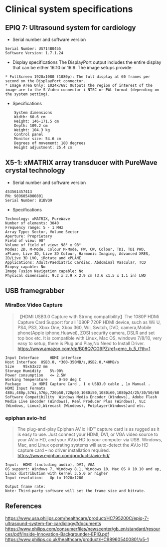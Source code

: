 # Clinical system specifications  

## EPIQ 7: Ultrasound system for cardiology  
* Serial number and software version 
```
Serial Number: US714B0455
Software Version: 1.7.1.24
```

* Display specifications
The DisplayPort output includes the entire display that can be either 16:10 or 16:9.
The image setups provide:
``` 
* FullScreen 1920x1080 (1080p): The full display at 60 frames per second on the DisplayPort connector.
* Image Area Only: 1024x768: Outputs the region of interest of the image are to the S-Video connector i NTSC or PAL format (depending on the system setting).
```

* Specifications
``` 
    System dimensions
    Width: 60.6 cm
    Height: 146-171.5 cm
    Depth: 109.2 cm
    Weight: 104.3 kg
    Control panel
    Monitor size: 54.6 cm
    Degrees of movement: 180 degrees
    Height adjustment: 25.4 cm
```

## X5-1: xMATRIX array transducer with PureWave crystal technology
* Serial number and software version 
```
453561457413
PN: 9896054000801
Serial Number: B1BVQ9
```

* Specifications
```
Technology: xMATRIX, PureWave  
Number of elements: 3040 
Frequency range: 5 - 1 MHz 
Array Type: Sector, Volume Sector   
Aperture: Proprietary   
Field of view: 90°  
Volume of field of view: 98° x 98°
Modes: 2D, M-Mode, Colour M-Mode, PW, CW, Colour, TDI, TDI PWD, xPlane, Live 3D, Live 3D Colour, Harmonic Imaging, Advanced XRES, 2D/Live 3D LVO, iRotate and xPLANE
Applications: Adult/Paediatric Cardiac, Abdominal Vascular, TCD
Biopsy capable: No
Image Fusion Navigation capable: No
Physical dimensions: 9.2 x 3.9 x 2.9 cm (3.6 x1.5 x 1.1 in) LWD
```


## USB framegrabber 

### MiraBox Video Capture 
>  【HDMI USB3.0 Capture with Strong compatibility】The 1080P HDMi Capture Card Support for all 1080P 720P HDMI device, such as Wii U, PS4, PS3, Xbox One, Xbox 360, Wii, Switch, DVD, camera,Mobile phone(Apple iphone,Huawei), ZOSI security camera, DSLR and set top box etc. It is compatible with Linux, Mac OS, windows 7/8/10, very easy to setup, there is Plug and Play,No Need to Install Driver.  
https://www.amazon.com/dp/B08Q7CG9PZ/ref=emc_b_5_t?th=1  
``` 
Input Interface 	HDMI interface
Host Interface 	USB3.0, *300-350MB/s,USB2.0,*40MB/s
Size 	95x63x22 mm
Storage Humidity 	5%-90%
Power consumption 	<= 2.5W
Working Temperature 	0-50 deg C
Package 	1x HDMI Capture Card , 1 x USB3.0 cable , 1x Manual .
HDMI Input Formats 	480i,480p,576i,576p,720p50,720p60,1080i50,1080i60,1080p24/25/30/50/60
Software Compatibility 	Windows Media Encoder (Windows), Adobe Flash Media Live Encoder (Windows), Real Producer Plus (Windows), VLC (Windows, Linux),Wirecast (Windows), Potplayer(Windows)and etc. 
``` 

### epiphan avio-hd
> The plug-and-play Epiphan AV.io HD™ capture card is as rugged as it is easy to use. Just connect your HDMI, DVI, or VGA video source to your AV.io HD, and your AV.io HD to your computer via USB. Windows, Mac, and Linux operating systems will auto-detect the AV.io HD capture card – no driver installation required.
https://www.epiphan.com/products/avio-hd/
```
Input:	HDMI (including audio), DVI, VGA  
OS support: Windows 7, Windows 8.1, Windows 10, Mac OS X 10.10 and up, Linux distribution with kernel 3.5.0 or higher
Input resolution:	Up to 1920×1200

Output frame rate: 
Note: Third-party software will set the frame size and bitrate.
```

## References 
https://www.usa.philips.com/healthcare/product/HC795200C/epiq-7-ultrasound-system-for-cardiology#documents    
https://www.philips.com/consumerfiles/newscenter/gb_en/standard/resources/pdf/Inside-Innovation-Backgrounder-EPIQ.pdf 
https://www.philips.co.uk/healthcare/product/HC989605400801/x5-1  

